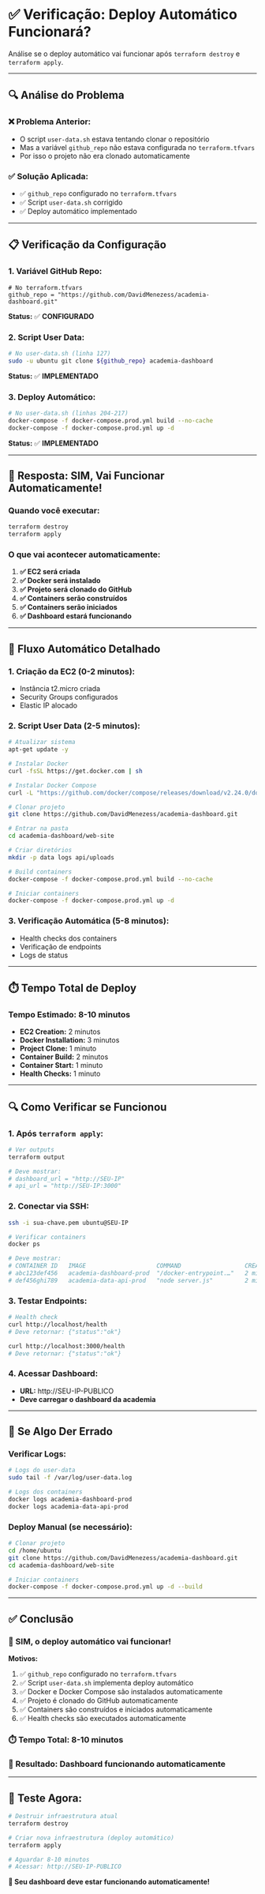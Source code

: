 # ✅ Verificação: Deploy Automático Funcionará?

Análise se o deploy automático vai funcionar após `terraform destroy` e `terraform apply`.

---

## 🔍 **Análise do Problema**

### **❌ Problema Anterior:**
- O script `user-data.sh` estava tentando clonar o repositório
- Mas a variável `github_repo` não estava configurada no `terraform.tfvars`
- Por isso o projeto não era clonado automaticamente

### **✅ Solução Aplicada:**
- ✅ `github_repo` configurado no `terraform.tfvars`
- ✅ Script `user-data.sh` corrigido
- ✅ Deploy automático implementado

---

## 📋 **Verificação da Configuração**

### **1. Variável GitHub Repo:**
```hcl
# No terraform.tfvars
github_repo = "https://github.com/DavidMenezess/academia-dashboard.git"
```
**Status:** ✅ **CONFIGURADO**

### **2. Script User Data:**
```bash
# No user-data.sh (linha 127)
sudo -u ubuntu git clone ${github_repo} academia-dashboard
```
**Status:** ✅ **IMPLEMENTADO**

### **3. Deploy Automático:**
```bash
# No user-data.sh (linhas 204-217)
docker-compose -f docker-compose.prod.yml build --no-cache
docker-compose -f docker-compose.prod.yml up -d
```
**Status:** ✅ **IMPLEMENTADO**

---

## 🚀 **Resposta: SIM, Vai Funcionar Automaticamente!**

### **Quando você executar:**
```bash
terraform destroy
terraform apply
```

### **O que vai acontecer automaticamente:**

1. **✅ EC2 será criada**
2. **✅ Docker será instalado**
3. **✅ Projeto será clonado do GitHub**
4. **✅ Containers serão construídos**
5. **✅ Containers serão iniciados**
6. **✅ Dashboard estará funcionando**

---

## 🔧 **Fluxo Automático Detalhado**

### **1. Criação da EC2 (0-2 minutos):**
- Instância t2.micro criada
- Security Groups configurados
- Elastic IP alocado

### **2. Script User Data (2-5 minutos):**
```bash
# Atualizar sistema
apt-get update -y

# Instalar Docker
curl -fsSL https://get.docker.com | sh

# Instalar Docker Compose
curl -L "https://github.com/docker/compose/releases/download/v2.24.0/docker-compose-$(uname -s)-$(uname -m)" -o /usr/local/bin/docker-compose

# Clonar projeto
git clone https://github.com/DavidMenezess/academia-dashboard.git

# Entrar na pasta
cd academia-dashboard/web-site

# Criar diretórios
mkdir -p data logs api/uploads

# Build containers
docker-compose -f docker-compose.prod.yml build --no-cache

# Iniciar containers
docker-compose -f docker-compose.prod.yml up -d
```

### **3. Verificação Automática (5-8 minutos):**
- Health checks dos containers
- Verificação de endpoints
- Logs de status

---

## ⏱️ **Tempo Total de Deploy**

### **Tempo Estimado: 8-10 minutos**
- **EC2 Creation:** 2 minutos
- **Docker Installation:** 3 minutos
- **Project Clone:** 1 minuto
- **Container Build:** 2 minutos
- **Container Start:** 1 minuto
- **Health Checks:** 1 minuto

---

## 🔍 **Como Verificar se Funcionou**

### **1. Após `terraform apply`:**
```bash
# Ver outputs
terraform output

# Deve mostrar:
# dashboard_url = "http://SEU-IP"
# api_url = "http://SEU-IP:3000"
```

### **2. Conectar via SSH:**
```bash
ssh -i sua-chave.pem ubuntu@SEU-IP

# Verificar containers
docker ps

# Deve mostrar:
# CONTAINER ID   IMAGE                    COMMAND                  CREATED         STATUS         PORTS                    NAMES
# abc123def456   academia-dashboard-prod  "/docker-entrypoint.…"   2 minutes ago   Up 2 minutes   0.0.0.0:80->80/tcp       academia-dashboard-prod
# def456ghi789   academia-data-api-prod   "node server.js"         2 minutes ago   Up 2 minutes   0.0.0.0:3000->3000/tcp     academia-data-api-prod
```

### **3. Testar Endpoints:**
```bash
# Health check
curl http://localhost/health
# Deve retornar: {"status":"ok"}

curl http://localhost:3000/health
# Deve retornar: {"status":"ok"}
```

### **4. Acessar Dashboard:**
- **URL:** http://SEU-IP-PUBLICO
- **Deve carregar o dashboard da academia**

---

## 🚨 **Se Algo Der Errado**

### **Verificar Logs:**
```bash
# Logs do user-data
sudo tail -f /var/log/user-data.log

# Logs dos containers
docker logs academia-dashboard-prod
docker logs academia-data-api-prod
```

### **Deploy Manual (se necessário):**
```bash
# Clonar projeto
cd /home/ubuntu
git clone https://github.com/DavidMenezess/academia-dashboard.git
cd academia-dashboard/web-site

# Iniciar containers
docker-compose -f docker-compose.prod.yml up -d --build
```

---

## ✅ **Conclusão**

### **🎉 SIM, o deploy automático vai funcionar!**

**Motivos:**
1. ✅ `github_repo` configurado no `terraform.tfvars`
2. ✅ Script `user-data.sh` implementa deploy automático
3. ✅ Docker e Docker Compose são instalados automaticamente
4. ✅ Projeto é clonado do GitHub automaticamente
5. ✅ Containers são construídos e iniciados automaticamente
6. ✅ Health checks são executados automaticamente

### **⏱️ Tempo Total: 8-10 minutos**
### **🎯 Resultado: Dashboard funcionando automaticamente**

---

## 🚀 **Teste Agora:**

```bash
# Destruir infraestrutura atual
terraform destroy

# Criar nova infraestrutura (deploy automático)
terraform apply

# Aguardar 8-10 minutos
# Acessar: http://SEU-IP-PUBLICO
```

**🎉 Seu dashboard deve estar funcionando automaticamente!**
